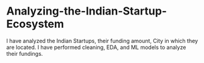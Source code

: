 # Analyzing-the-Indian-Startup-Ecosystem
I have analyzed the Indian Startups, their funding amount, City in which they are located.
I have performed cleaning, EDA, and ML models to analyze their fundings.
